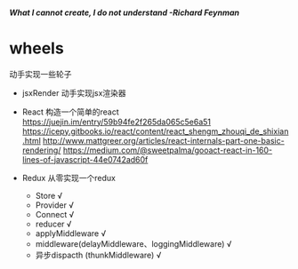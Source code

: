 
##### What I cannot create, I do not understand  -Richard Feynman

# wheels
动手实现一些轮子
- jsxRender 动手实现jsx渲染器
- React 构造一个简单的react
https://juejin.im/entry/59b94fe2f265da065c5e6a51
https://icepy.gitbooks.io/react/content/react_shengm_zhouqi_de_shixian.html
http://www.mattgreer.org/articles/react-internals-part-one-basic-rendering/
https://medium.com/@sweetpalma/gooact-react-in-160-lines-of-javascript-44e0742ad60f

- Redux 从零实现一个redux
    - Store √
    - Provider √
    - Connect √
    - reducer √
    - applyMiddleware √
    - middleware(delayMiddleware、loggingMiddleware) √
    - 异步dispacth (thunkMiddleware)  √
